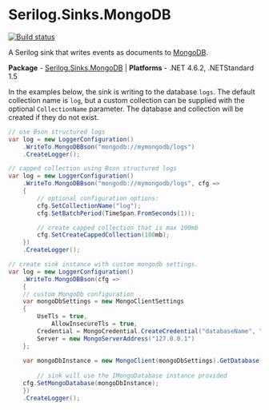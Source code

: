 # Serilog.Sinks.MongoDB

[![Build status](https://ci.appveyor.com/api/projects/status/50a20wxfl1klrsra/branch/master?svg=true)](https://ci.appveyor.com/project/serilog/serilog-sinks-mongodb/branch/master)

A Serilog sink that writes events as documents to [MongoDB](http://mongodb.org).

**Package** - [Serilog.Sinks.MongoDB](http://nuget.org/packages/serilog.sinks.mongodb)
| **Platforms** - .NET 4.6.2, .NETStandard 1.5

In the examples below, the sink is writing to the database `logs`. The default collection name is `log`, but a custom collection can be supplied with the optional `CollectionName` parameter. The database and collection will be created if they do not exist.

```csharp
// use Bson structured logs
var log = new LoggerConfiguration()
    .WriteTo.MongoDBBson("mongodb://mymongodb/logs")
    .CreateLogger();

// capped collection using Bson structured logs
var log = new LoggerConfiguration()
    .WriteTo.MongoDBBson("mongodb://mymongodb/logs", cfg =>
    {
        // optional configuration options:
        cfg.SetCollectionName("log");
        cfg.SetBatchPeriod(TimeSpan.FromSeconds(1));

        // create capped collection that is max 100mb
        cfg.SetCreateCappedCollection(100mb);
    })
    .CreateLogger();

// create sink instance with custom mongodb settings.
var log = new LoggerConfiguration()
    .WriteTo.MongoDBBson(cfg =>
    {
	// custom MongoDb configuration
	var mongoDbSettings = new MongoClientSettings
	{
	    UseTls = true,			
            AllowInsecureTls = true,
	    Credential = MongoCredential.CreateCredential("databaseName", "username", "password"),
	    Server = new MongoServerAddress("127.0.0.1")
	};
		
	var mongoDbInstance = new MongoClient(mongoDbSettings).GetDatabase("serilog");
		
        // sink will use the IMongoDatabase instance provided
	cfg.SetMongoDatabase(mongoDbInstance);
    })
    .CreateLogger();    
```
